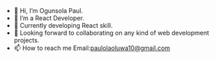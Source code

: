 - 👋 Hi, I’m Ogunsola Paul.
- 👀 I’m a React Developer.
- 🌱 Currently developing React skill.
- 💞️ Looking forward to collaborating on any kind of web development projects.
- 📫 How to reach me Email:paulolaoluwa10@gmail.com

<!---
godlevels/godlevels is a ✨ special ✨ repository because its `README.md` (this file) appears on your GitHub profile.
You can click the Preview link to take a look at your changes.
--->
